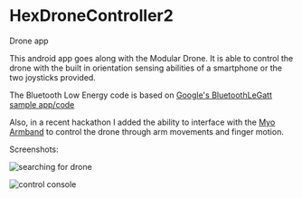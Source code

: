 # HexDroneController2
Drone app

This android app goes along with the Modular Drone. It is able to control the drone with the built in orientation sensing abilities of a smartphone
or the two joysticks provided.

The Bluetooth Low Energy code is based on [Google's BluetoothLeGatt sample app/code](https://github.com/googlesamples/android-BluetoothLeGatt)

Also, in a recent hackathon I added the ability to interface with the [Myo Armband](https://www.myo.com/) to control the drone through arm movements and finger motion.


Screenshots:


![searching for drone](https://i.imgur.com/b412qhq.png)

![control console](https://i.imgur.com/8Z6bLuE.png)
